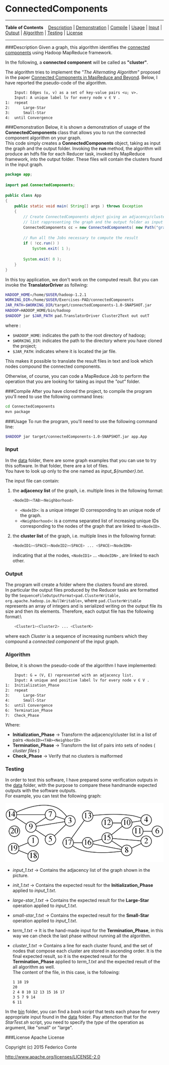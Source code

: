 # ConnectedComponents

---

**Table of Contents** &nbsp;&nbsp; [Description](#description) | [Demonstration](#demonstration) | [Compile](#compile) | [Usage](#usage) | [Input](#input) | [Output](#output) | [Algorithm](#algorithm) | [Testing](#testing) | [License](#license)

---

###Description
Given a graph, this algorithm identifies the [connected components](https://en.wikipedia.org/wiki/Connected_component_(graph_theory)) using Hadoop MapReduce framework.

In the following, a **connected component** will be called as **"cluster"**.

The algorithm tries to implement the *"The Alternating Algorithm"* proposed in the paper [Connected Components in MapReduce and Beyond](http://dl.acm.org/citation.cfm?id=2670997). Below, I have reported the pseudo-code of the algorithm.

```
	Input: Edges (u, v) as a set of key-value pairs <u; v>.
	Input: A unique label lv for every node v ∈ V .
1:	repeat
2:		Large-Star
3:		Small-Star
4:	until Convergence
```

###Demonstration
Below, it is shown a demonstration of usage of the **ConnectedComponents** class that allows you to run the connected component algorithm on your graph.<br />
This code simply creates a **ConnectedComponents** object, taking as input the graph and the output folder. Invoking the **run** method,  the algorithm will produce an hdfs file for each Reducer task, invoked by MapReduce framework, into the output folder. These files will contain the clusters found in the input graph.

```Java
package app;

import pad.ConnectedComponents;

public class App
{
	public static void main( String[] args ) throws Exception 
	{	
		// Create ConnectedComponents object giving an adjacency/cluster
		// list rappresenting the graph and the output folder as input
		ConnectedComponents cc = new ConnectedComponents( new Path("graph.txt"), new Path("out") );

		// Run all the Jobs necessary to compute the result 
		if ( !cc.run() )
			System.exit( 1 );

		System.exit( 0 );
	}
}
```

In this toy application, we don't work on the computed result. But you can invoke the **TranslatorDriver** as follwing:
```bash
HADOOP_HOME=/home/$USER/hadoop-1.2.1
WORKING_DIR=/home/$USER/Exercises-PAD/connectedComponents
JAR_PATH=$WORKING_DIR/target/connectedComponents-1.0-SNAPSHOT.jar
HADOOP=HADOOP_HOME/bin/hadoop
$HADOOP jar $JAR_PATH pad.TranslatorDriver Cluster2Text out outT 
```
where :

 - `$HADOOP_HOME`: indicates the path to the root directory of hadoop;
 - `$WORKING_DIR`: indicates the path to the directory where you have cloned the project;
 - `$JAR_PATH`: indicates where it is located the jar file.

This makes it possible to translate the result files in text and look which nodes compound the connected components.

Otherwise, of course, you can code a MapReduce Job to perform the operation that you are looking for taking as input the *"out"* folder.

###Compile
After you have cloned the project, to compile the program you'll need to use the following command lines:

```bash
cd ConnectedComponents
mvn package
```

###Usage
To run the program, you'll need to use the following command line:

```bash
$HADOOP jar target/connectedComponents-1.0-SNAPSHOT.jar app.App
```

### Input
In the [data](./data) folder, there are some graph examples that you can use to try this software. In that folder, there are a lot of files.<br />
You have to look up only to the one named as *input_${number}.txt*.<br />

The input file can contain:

1.	the **adjacency list** of the graph, i.e. multiple lines in the following format:
	```bash
	<NodeID><TAB><Neighborhood>
	```
	- `<NodeID>`: is a unique integer ID corresponding to an unique node of the graph.
	- `<Neighborhood>`: is a comma separated list of increasing unique IDs corresponding to the nodes of the graph that are linked to `<NodeID>`.

2.	the **cluster list** of the graph, i.e. multiple lines in the following format:
	```bash
	<NodeID1><SPACE><NodeID2><SPACE> ... <SPACE><NodeIDN>
	```
	indicating that al the nodes, `<NodeID1>` ... `<NodeIDN>` , are linked to each other.

### Output
The program will create a folder where the clusters found are stored.<br />
In particular the output files produced by the Reducer tasks are formatted by the `SequenceFileOutputFormat<pad.ClusterWritable, org.apache.hadoop.io.NullWritable>`, where `pad.ClusterWritable` represents an array of integers and is serialized writing on the output file its size and then its elements. Therefore, each output file has the following format:\\
```bash
	<Cluster1><Cluster2> ... <ClusterK>
```
where each *Cluster* is a sequence of increasing numbers which they compound a *connected component* of the input graph.

### Algorithm
Below, it is shown the pseudo-code of the algorithm I have implemented:

```
	Input: G = (V, E) represented with an adjacency list.
	Input: A unique and positive label lv for every node v ∈ V .
1:	Initialization_Phase
2:	repeat
3:		Large-Star
4:		Small-Star
5:	until Convergence
6:	Termination_Phase
7:	Check_Phase
```

Where:

- **Initialization_Phase**	→	Transform the adjacency/cluster list in a list of pairs `<NodeID><TAB><NeighborID>`
- **Termination_Phase**		→	Transform the list of pairs into sets of nodes ( *cluster files* )
- **Check_Phase**			→	Verify that no clusters is malformed

### Testing
In order to test this software, I have prepared some verification outputs in the [data](./data) folder, with the purpose to compare these handmande expected outputs with the software outputs.<br />
For example, you can test the following graph:

<img src="./data/graph_1.png">

- *input_1.txt*				→	Contains the adjacency list of the graph shown in the picture.
- *init_1.txt*				→	Contains the expected result for the **Initialization_Phase** applied to *input_1.txt*.
- *large-star_1.txt*		→	Contains the expected result for the **Large-Star** operation applied to *input_1.txt*.
- *small-star_1.txt*		→	Contains the expected result for the **Small-Star** operation applied to *input_1.txt*.
- *term_1.txt*				→	It is the hand-made input for the **Termination_Phase**, in this way we can check the last phase without running all the algorithm.
- *cluster_1.txt*	→	Contains a line for each cluster found, and the set of nodes that compose each cluster are stored in ascending order. It is the final expected result, so it is the expected result for the **Termination_Phase** applied to *term_1.txt* and the expected result of the all algorithm as well.<br />
	The content of the file, in this case, is the following:

	```
	1 18 19
	20
	2 4 8 10 12 13 15 16 17
	3 5 7 9 14
	6 11
	```

In the [bin](./bin) folder, you can find a *bash script* that tests each phase for every appropriate input found in the [data](./data) folder. Pay attenction that for the *StarTest.sh* script, you need to specify the *type* of the operation as argument, like "small" or "large".

###License
Apache License

Copyright (c) 2015 Federico Conte

http://www.apache.org/licenses/LICENSE-2.0
